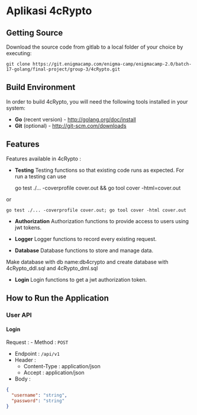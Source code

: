 # Aplikasi 4cRypto

## Getting Source
Download the source code from gitlab to a local folder of your choice by executing:

	git clone https://git.enigmacamp.com/enigma-camp/enigmacamp-2.0/batch-17-golang/final-project/group-3/4cRypto.git

## Build Environment
In order to build 4cRypto, you will need the following tools installed in your system:

* **Go** (recent version) - http://golang.org/doc/install
* **Git** (optional) - http://git-scm.com/downloads
    
## Features
Features available in 4cRypto :

* **Testing**
Testing functions so that existing code runs as expected.
For run a testing can use 

	go test ./... -coverprofile cover.out && go tool cover -html=cover.out
  
or


	go test ./... -coverprofile cover.out; go tool cover -html cover.out

* **Authorization**
Authorization functions to provide access to users using jwt tokens.

* **Logger**
Logger functions to record every existing request.

* **Database**
Database functions to store and manage data.

Make database with db name:db4crypto and create database with 4cRypto_ddl.sql and 4cRypto_dml.sql

* **Login**
Login functions to get a jwt authorization token.


## How to Run the Application

### User API

#### Login

Request : - Method : `POST`
- Endpoint : `/api/v1`
- Header :
  - Content-Type : application/json
  - Accept : application/json
- Body :
```json
{
  "username": "string",
  "password": "string"
}
```
